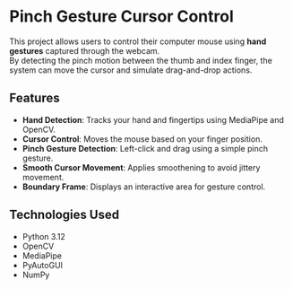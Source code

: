 # Pinch Gesture Cursor Control

This project allows users to control their computer mouse using **hand gestures** captured through the webcam.  
By detecting the pinch motion between the thumb and index finger, the system can move the cursor and simulate drag-and-drop actions.

## Features

- **Hand Detection**: Tracks your hand and fingertips using MediaPipe and OpenCV.
- **Cursor Control**: Moves the mouse based on your finger position.
- **Pinch Gesture Detection**: Left-click and drag using a simple pinch gesture.
- **Smooth Cursor Movement**: Applies smoothening to avoid jittery movement.
- **Boundary Frame**: Displays an interactive area for gesture control.

## Technologies Used

- Python 3.12
- OpenCV
- MediaPipe
- PyAutoGUI
- NumPy

